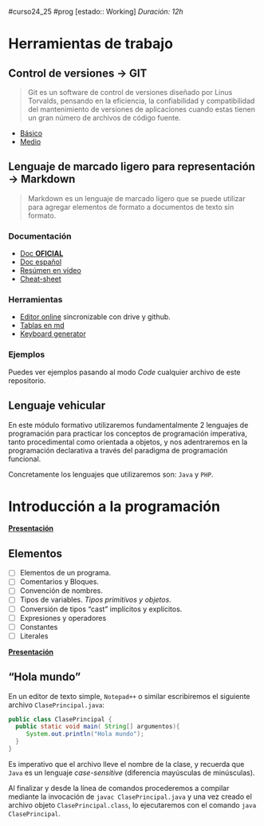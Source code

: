 #curso24_25 #prog [estado:: Working] _Duración: 12h_

# Herramientas de trabajo
## Control de versiones -> GIT
> Git es un software de control de versiones diseñado por Linus Torvalds, pensando en la eficiencia, la confiabilidad y compatibilidad del mantenimiento de versiones de aplicaciones cuando estas tienen un gran número de archivos de código fuente.

+ [Básico](https://github.com/luiscastelar/clases24_25/blob/main/comun/git.md)
+ [Medio](https://github.com/luiscastelar/clases24_25/blob/main/comun/git-ramas.md)

## Lenguaje de marcado ligero para representación -> Markdown
> Markdown es un lenguaje de marcado ligero que se puede utilizar para agregar elementos de formato a documentos de texto sin formato.

### Documentación
+ [Doc **OFICIAL**](https://www.markdownguide.org/basic-syntax)
+ [Doc español](https://markdown.es/sintaxis-markdown/)
+ [Resúmen en vídeo](https://www.youtube.com/watch?v=oxaH9CFpeEE)
+ [Cheat-sheet](https://www.markdownguide.org/cheat-sheet)

### Herramientas
+ [Editor online](https://stackedit.io/app#) sincronizable con drive y github.
+ [Tablas en md](https://www.tablesgenerator.com/markdown_tables)
+ [Keyboard generator](https://kbd.hsuan.xyz/)

### Ejemplos
Puedes ver ejemplos pasando al modo *Code* cualquier archivo de este repositorio.

## Lenguaje vehicular
En este módulo formativo utilizaremos fundamentalmente 2 lenguajes de programación para practicar los conceptos de programación imperativa, tanto procedimental como orientada a objetos, y nos adentraremos en la programación declarativa a través del paradigma de programación funcional.

Concretamente los lenguajes que utilizaremos son: `Java` y `PHP`.


# Introducción a la programación
[**Presentación**](https://docs.google.com/presentation/d/1N-r1Q85aI-BBZGKY4FboaPhIPeNRucs7gqem8ir0C3I/edit?usp=sharing)

## Elementos
 + [ ] Elementos de un programa.
 + [ ] Comentarios y Bloques.
 + [ ] Convención de nombres.
 + [ ] Tipos de variables. _Tipos primitivos y objetos_.
 + [ ] Conversión de tipos “cast” implícitos y explícitos.
 + [ ] Expresiones y operadores
 + [ ] Constantes
 + [ ] Literales

[**Presentación**](https://docs.google.com/presentation/d/1j_MCgYztYLeDAEIYhAUENkZetzkev1Rzx02BuQXTcQQ/edit?usp=sharing)

## “Hola mundo”
En un editor de texto simple, `Notepad++` o similar escribiremos el siguiente archivo `ClasePrincipal.java`:
```java
public class ClasePrincipal {
  public static void main( String[] argumentos){
     System.out.println("Hola mundo");
  }
}
```

Es imperativo que el archivo lleve el nombre de la clase, y recuerda que `Java` es un lenguaje _case-sensitive_ (diferencia mayúsculas de minúsculas).

Al finalizar y desde la línea de comandos procederemos a compilar mediante la invocación de `javac ClasePrincipal.java` y una vez creado el archivo objeto `ClasePrincipal.class`, lo ejecutaremos con el comando `java ClasePrincipal`.